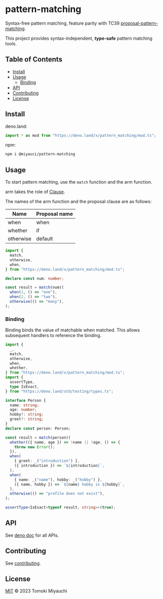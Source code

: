 # pattern-matching

Syntax-free pattern matching, feature parity with TC39
[proposal-pattern-matching](https://github.com/tc39/proposal-pattern-matching).

This project provides syntax-independent, **type-safe** pattern matching tools.

## Table of Contents <!-- omit in toc -->

- [Install](#install)
- [Usage](#usage)
  - [Binding](#binding)
- [API](#api)
- [Contributing](#contributing)
- [License](#license)

## Install

deno.land:

```ts
import * as mod from "https://deno.land/x/pattern_matching/mod.ts";
```

npm:

```bash
npm i @miyauci/pattern-matching
```

## Usage

To start pattern matching, use the `match` function and the arm function.

arm takes the role of
[Clause](https://github.com/tc39/proposal-pattern-matching#clause).

The names of the arm function and the proposal clause are as follows:

| Name      | Proposal name |
| --------- | ------------- |
| when      | when          |
| whether   | if            |
| otherwise | default       |

```ts
import {
  match,
  otherwise,
  when,
} from "https://deno.land/x/pattern_matching/mod.ts";

declare const num: number;

const result = match(num)(
  when(1, () => "one"),
  when(2, () => "two"),
  otherwise(() => "many"),
);
```

### Binding

Binding binds the value of matchable when matched. This allows subsequent
handlers to reference the binding.

```ts
import {
  _,
  match,
  otherwise,
  when,
  whether,
} from "https://deno.land/x/pattern_matching/mod.ts";
import {
  assertType,
  type IsExact,
} from "https://deno.land/std/testing/types.ts";

interface Person {
  name: string;
  age: number;
  hobby?: string;
  greet?: string;
}
declare const person: Person;

const result = match(person)(
  whether(({ name, age }) => !name || !age, () => {
    throw new Error();
  }),
  when(
    { greet: _("introduction") },
    ({ introduction }) => `${introduction}`,
  ),
  when(
    { name: _("name"), hobby: _("hobby") },
    ({ name, hobby }) => `${name} hobby is ${hobby}`,
  ),
  otherwise(() => "profile does not exist"),
);

assertType<IsExact<typeof result, string>>(true);
```

## API

See [deno doc](https://deno.land/x/pattern_matching?doc) for all APIs.

## Contributing

See [contributing](CONTRIBUTING.md).

## License

[MIT](LICENSE) © 2023 Tomoki Miyauchi
